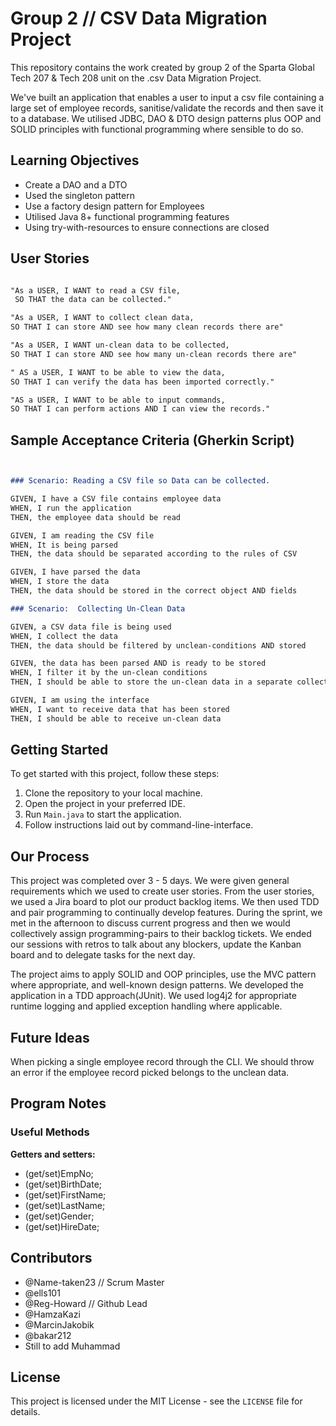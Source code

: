 # Group 2 // CSV Data Migration Project

This repository contains the work created by group 2 of the Sparta Global Tech 207 & Tech 208 unit on the .csv Data Migration Project.

We've built an application that enables a user to input a csv file containing a large set of employee records, sanitise/validate the records and then save it to a database. We utilised JDBC, DAO & DTO design patterns plus OOP and SOLID principles with functional programming where sensible to do so.

## Learning Objectives

* Create a DAO and a DTO
* Used the singleton pattern
* Use a factory design pattern for Employees
* Utilised Java 8+ functional programming features
* Using try-with-resources to ensure connections are closed

## User Stories

```md

"As a USER, I WANT to read a CSV file,
 SO THAT the data can be collected." 

"As a USER, I WANT to collect clean data,
SO THAT I can store AND see how many clean records there are" 

"As a USER, I WANT un-clean data to be collected,
SO THAT I can store AND see how many un-clean records there are" 

" AS a USER, I WANT to be able to view the data,
SO THAT I can verify the data has been imported correctly." 

"AS a USER, I WANT to be able to input commands,
SO THAT I can perform actions AND I can view the records."

```

## Sample Acceptance Criteria (Gherkin Script)

```md


### Scenario: Reading a CSV file so Data can be collected.

GIVEN, I have a CSV file contains employee data
WHEN, I run the application
THEN, the employee data should be read

GIVEN, I am reading the CSV file
WHEN, It is being parsed
THEN, the data should be separated according to the rules of CSV 

GIVEN, I have parsed the data
WHEN, I store the data
THEN, the data should be stored in the correct object AND fields

### Scenario:  Collecting Un-Clean Data

GIVEN, a CSV data file is being used
WHEN, I collect the data
THEN, the data should be filtered by unclean-conditions AND stored

GIVEN, the data has been parsed AND is ready to be stored
WHEN, I filter it by the un-clean conditions
THEN, I should be able to store the un-clean data in a separate collection

GIVEN, I am using the interface
WHEN, I want to receive data that has been stored
THEN, I should be able to receive un-clean data


```

## Getting Started

To get started with this project, follow these steps:

1. Clone the repository to your local machine.
2. Open the project in your preferred IDE.
3. Run `Main.java` to start the application.
4. Follow instructions laid out by command-line-interface.

## Our Process

This project was completed over 3 - 5 days. We were given general requirements  which we used to create user stories. From the user stories, we used a Jira board to plot our product backlog items. We then used TDD and pair programming to continually develop features. During the sprint, we met in the afternoon to discuss current progress and then we would collectively assign programming-pairs to their backlog tickets. We ended our sessions with retros to talk about any blockers, update the Kanban board and to delegate tasks for the next day.

The project aims to apply SOLID and OOP principles, use the MVC pattern where appropriate, and well-known design patterns. We developed the application in a TDD approach(JUnit). We used log4j2 for appropriate runtime logging and applied exception handling where applicable.

## Future Ideas

When picking a single employee record through the CLI. We should throw an error if the employee record picked belongs to the unclean data.

## Program Notes

### Useful Methods

**Getters and setters:**
- (get/set)EmpNo;
- (get/set)BirthDate;
- (get/set)FirstName;
- (get/set)LastName;
- (get/set)Gender;
- (get/set)HireDate;


<!-- 
**Convert Employee Object to a String:**
- `employeeObject.toString()`

### Creating Employee data from a String and storing it manually.
1. Start storage:
    - `EmployeeStorageStarter.start();`
2. Get a reference to the storage instance through the interface:
    - `EmployeeStorageInterface employeeStorage = EmployeeStorage.getEmployeeStorage();`
3. Setup data <-> String format required: 
   - ` Emp ID,Name Prefix,First Name,Middle Initial,Last Name,Gender,E Mail,Date of Birth,Date of Joining,Salary`
   - *Example String*: `111111,Mr.,John,J,Doe,M,john.doe@johndoe.com,1/31/1981,01/01/2001,111111`
4. Pass the string to the converter to return an employee object:
    - `Employee newEmployee = EmployeeConverter.createEmployeeFromData(*Example String*);`
5. Use reference setup in step 2 to add employee:
   - `employeeStorage.addEmployeeToList(newEmployee);`
6. *Optional* Use reference setup in step 2 to access storage methods:
    - `employeeStorage.getEmployeeList();` - Returns a list of employee objects
    - `employeeStorage.getEmployeeFromList(n);` - Returns a single employee object

### Reading in Employee data automatically from a CSV file.
1. Start storage:
    - `EmployeeStorageStarter.start();`
2. Get a reference to the storage instance through the interface: 
   - `EmployeeStorageInterface employeeStorage = EmployeeStorage.getEmployeeStorage();`
3. Specify amount of data to read & store from CSV: (n = quantity to read in)
    - `EmployeeCsvService.employeeCSVGetterAndStore(n);`
4. Use reference setup in step 2 to access storage methods:
   - `employeeStorage.getEmployeeList();` - Returns a list of employee objects
   - `employeeStorage.getEmployeeFromList(n);` - Returns a single employee object -->

## Contributors

* @Name-taken23 // Scrum Master
* @ells101
* @Reg-Howard // Github Lead
* @HamzaKazi
* @MarcinJakobik
* @bakar212
* Still to add Muhammad

## License

This project is licensed under the MIT License - see the `LICENSE` file for details.
